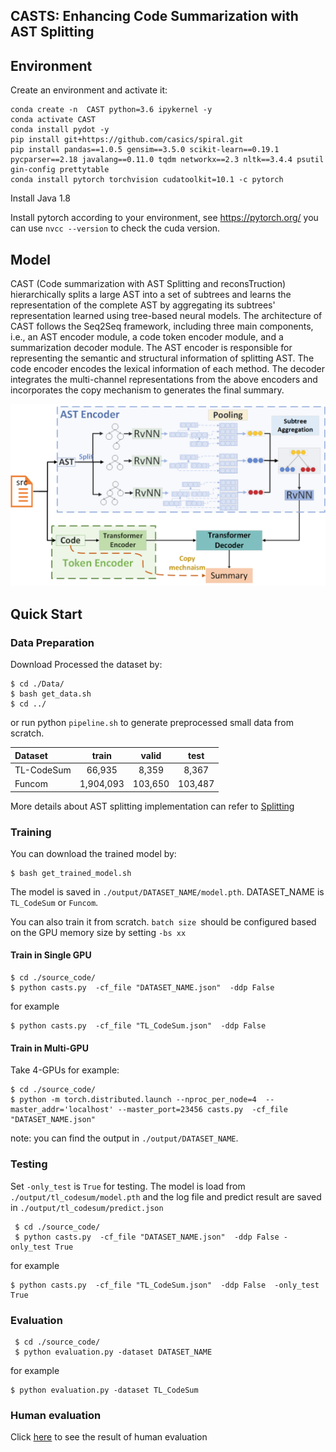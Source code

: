 ## CASTS: Enhancing Code Summarization with AST Splitting

## Environment

Create an environment and activate it:

    conda create -n  CAST python=3.6 ipykernel -y
    conda activate CAST
	conda install pydot -y
	pip install git+https://github.com/casics/spiral.git
	pip install pandas==1.0.5 gensim==3.5.0 scikit-learn==0.19.1 pycparser==2.18 javalang==0.11.0 tqdm networkx==2.3 nltk==3.4.4 psutil gin-config prettytable
    conda install pytorch torchvision cudatoolkit=10.1 -c pytorch

Install Java 1.8

Install pytorch according to your environment, see https://pytorch.org/ 
you can use `nvcc --version` to check the cuda version. 

## Model

CAST (Code summarization with AST Splitting and reconsTruction) hierarchically splits a large AST into a set of subtrees 
and learns the representation of the complete AST by aggregating its subtrees' representation learned using tree-based neural models.
The architecture of CAST follows the Seq2Seq framework, including three main components, i.e., an AST 
encoder module, a code token encoder module, and a summarization decoder module. 
The AST encoder is responsible for representing the semantic and structural information of splitting AST. 
The code encoder encodes the lexical information of each method.
The decoder integrates the multi-channel representations from the above encoders and incorporates the copy mechanism to generates the final summary.

![1](./images/model.png)


## Quick Start 

###  Data Preparation 

Download Processed the dataset by:

    $ cd ./Data/
    $ bash get_data.sh
    $ cd ../
or
run python `pipeline.sh` to generate preprocessed small data from scratch.
   
|Dataset|train|valid|test|
| :--------- | :------: | :----: | :----: |
| TL-CodeSum | 66,935   | 8,359  | 8,367  |
| Funcom     | 1,904,093 | 103,650  | 103,487|

More details about AST splitting implementation can refer to [Splitting](Splitting)

###  Training
You can download the trained model by:

    $ bash get_trained_model.sh

The model is saved in `./output/DATASET_NAME/model.pth`.
DATASET_NAME is `TL_CodeSum` or `Funcom`.

You  can also train it from scratch.
`batch size `should be configured based on the GPU memory size by setting `-bs xx`
#### Train in Single GPU

    $ cd ./source_code/
    $ python casts.py  -cf_file "DATASET_NAME.json"  -ddp False
    
for example

    $ python casts.py  -cf_file "TL_CodeSum.json"  -ddp False
    
#### Train in Multi-GPU

Take 4-GPUs for example:

    $ cd ./source_code/
    $ python -m torch.distributed.launch --nproc_per_node=4  --master_addr='localhost' --master_port=23456 casts.py  -cf_file "DATASET_NAME.json" 



note: you can find the output in `./output/DATASET_NAME`. 

###  Testing 

Set `-only_test` is `True` for testing. 
The model is load from `./output/tl_codesum/model.pth`
and the log file and predict result are saved in `./output/tl_codesum/predict.json`

     $ cd ./source_code/
     $ python casts.py  -cf_file "DATASET_NAME.json"  -ddp False -only_test True
     
for example

    $ python casts.py  -cf_file "TL_CodeSum.json"  -ddp False  -only_test True
  
### Evaluation  
     $ cd ./source_code/
     $ python evaluation.py -dataset DATASET_NAME

for example

    $ python evaluation.py -dataset TL_CodeSum
    
### Human evaluation
    
Click [here](human-evaluation/README.md) to see the result of human evaluation

